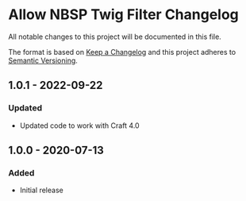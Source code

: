 # Allow NBSP Twig Filter Changelog

All notable changes to this project will be documented in this file.

The format is based on [Keep a Changelog](http://keepachangelog.com/) and this project adheres to [Semantic Versioning](http://semver.org/).

## 1.0.1 - 2022-09-22
### Updated
- Updated code to work with Craft 4.0

## 1.0.0 - 2020-07-13
### Added
- Initial release
